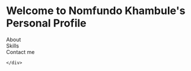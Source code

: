 <body>
	<div class = "header-wrapper">
                <h1>Welcome to Nomfundo Khambule's Personal Profile</h1>
        </div>
	<div class = "navigation-wrapper">
		<div class = "links-wrapper">
			<a>About</a>
		</div>
		<div class = "links-wrapper">
                        <a>Skills</a>
                </div>
		<div class = "links-wrapper">
                        <a>Contact me</a>
                </div>

	</div>
</body>
